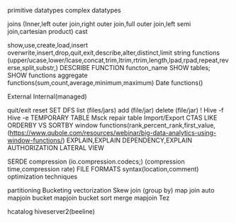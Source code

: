 primitive datatypes
complex datatypes

joins (Inner,left outer join,right outer join,full outer join,left semi join,cartesian product)
cast

show,use,create,load,insert overwrite,insert,drop,quit,exit,describe,alter,distinct,limit
string functions (upper/ucase,lower/lcase,concat,trim,ltrim,rtrim,length,lpad,rpad,repeat,reverse,split,substr,)
DESCRIBE FUNCTION functon_name
SHOW tables;
SHOW functions
aggregate functions(sum,count,average,minimum,maximum)
Date functions()

External
Internal(managed)

quit/exit
reset
SET
DFS
list (files/jars)
add (file/jar)
delete (file/jar)
!
Hive -f
Hive -e
TEMPORARY TABLE
Msck repair table
Import/Export
CTAS
LIKE
ORDERBY VS SORTBY
window functions(rank,percent_rank,first_value,(https://www.qubole.com/resources/webinar/big-data-analytics-using-window-functions/)
EXPLAIN,EXPLAIN DEPENDENCY,EXPLAIN AUTHORIZATION
LATERAL VIEW


SERDE
compression (io.compression.codecs;) (compression time,compression rate)
FILE FORMATS
syntax(location,comment)
optimization techniques

partitioning
Bucketing
vectorization
Skew join (group by)
map join
auto mapjoin
bucket mapjoin
bucket sort merge mapjoin
Tez

hcatalog
hiveserver2(beeline)
